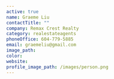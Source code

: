 ```yaml
---
active: true
name: Graeme Liu
contactTitle: ""
company: Remax Crest Realty
category: realestateagents
phoneOffice: 604-779-5885
email: graemeliu@gmail.com
image_path:
color:
website:
profile_image_path: /images/person.png
---
```

